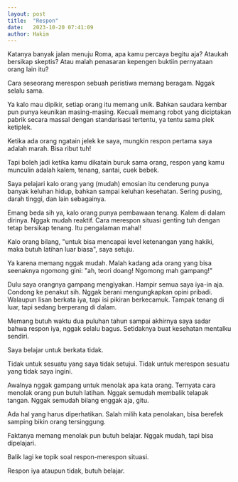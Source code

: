```yaml
---
layout: post
title:  "Respon"
date:   2023-10-20 07:41:09
author: Hakim
---
```

Katanya banyak jalan menuju Roma, apa kamu percaya begitu aja? Ataukah bersikap skeptis? Atau malah penasaran kepengen buktiin pernyataan orang lain itu?

Cara seseorang merespon sebuah peristiwa memang beragam. Nggak selalu sama.

Ya kalo mau dipikir, setiap orang itu memang unik. Bahkan saudara kembar pun punya keunikan masing-masing. Kecuali memang robot yang diciptakan pabrik secara massal dengan standarisasi tertentu, ya tentu sama plek ketiplek.

Ketika ada orang ngatain jelek ke saya, mungkin respon pertama saya adalah marah. Bisa ribut tuh!

Tapi boleh jadi ketika kamu dikatain buruk sama orang, respon yang kamu munculin adalah kalem, tenang, santai, cuek bebek.

Saya pelajari kalo orang yang (mudah) emosian itu cenderung punya banyak keluhan hidup, bahkan sampai keluhan kesehatan. Sering pusing, darah tinggi, dan lain sebagainya.

Emang beda sih ya, kalo orang punya pembawaan tenang. Kalem di dalam dirinya. Nggak mudah reaktif. Cara merespon situasi genting tuh dengan tetap bersikap tenang. Itu pengalaman mahal!

Kalo orang bilang, "untuk bisa mencapai level ketenangan yang hakiki, maka butuh latihan luar biasa", saya setuju.

Ya karena memang nggak mudah. Malah kadang ada orang yang bisa seenaknya ngomong gini: "ah, teori doang! Ngomong mah gampang!"

Dulu saya orangnya gampang mengiyakan. Hampir semua saya iya-in aja. Condong ke penakut sih. Nggak berani mengungkapkan opini pribadi. Walaupun lisan berkata iya, tapi isi pikiran berkecamuk. Tampak tenang di luar, tapi sedang berperang di dalam.

Memang butuh waktu dua puluhan tahun sampai akhirnya saya sadar bahwa respon iya, nggak selalu bagus. Setidaknya buat kesehatan mentalku sendiri.

Saya belajar untuk berkata tidak.

Tidak untuk sesuatu yang saya tidak setujui. Tidak untuk merespon sesuatu yang tidak saya ingini.

Awalnya nggak gampang untuk menolak apa kata orang. Ternyata cara menolak orang pun butuh latihan. Nggak semudah membalik telapak tangan. Nggak semudah bilang enggak aja, gitu.

Ada hal yang harus diperhatikan. Salah milih kata penolakan, bisa berefek samping bikin orang tersinggung.

Faktanya memang menolak pun butuh belajar. Nggak mudah, tapi bisa dipelajari.

Balik lagi ke topik soal respon-merespon situasi.

Respon iya ataupun tidak, butuh belajar.

